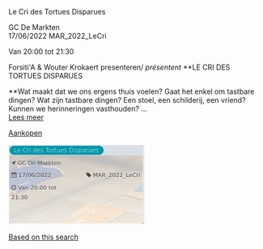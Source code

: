 Le Cri des Tortues Disparues

GC De Markten  
17/06/2022 MAR\_2022\_LeCri  

Van 20:00 tot 21:30

  

  

Forsiti'A & Wouter Krokaert presenteren/ *présentent* **LE CRI DES TORTUES DISPARUES  
  
**Wat maakt dat we ons ergens thuis voelen? Gaat het enkel om tastbare dingen? Wat zijn tastbare dingen? Een stoel, een schilderij, een vriend? Kunnen we herinneringen vasthouden? ...  
[Lees meer](https://tickets.vgc.be/activity/subscribe/MAR_2022_LeCri)

[Aankopen](https://tickets.vgc.be/ticketingActivity/subscribe/MAR_2022_LeCri)

![](79506.png)

[Based on this search](https://tickets.vgc.be/activity/index?&vrijeplaatsen=1&Age%5B%5D=3%2C5&entity=244)